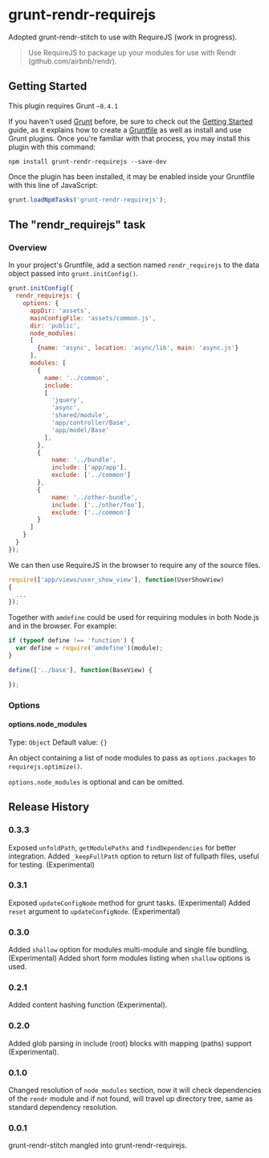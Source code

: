 
# grunt-rendr-requirejs

Adopted grunt-rendr-stitch to use with RequireJS (work in progress).

> Use RequireJS to package up your modules for use with Rendr (github.com/airbnb/rendr).

## Getting Started
This plugin requires Grunt `~0.4.1`

If you haven't used [Grunt](http://gruntjs.com/) before, be sure to check out the [Getting Started](http://gruntjs.com/getting-started) guide, as it explains how to create a [Gruntfile](http://gruntjs.com/sample-gruntfile) as well as install and use Grunt plugins. Once you're familiar with that process, you may install this plugin with this command:

```shell
npm install grunt-rendr-requirejs --save-dev
```

Once the plugin has been installed, it may be enabled inside your Gruntfile with this line of JavaScript:

```js
grunt.loadNpmTasks('grunt-rendr-requirejs');
```

## The "rendr_requirejs" task

### Overview
In your project's Gruntfile, add a section named `rendr_requirejs` to the data object passed into `grunt.initConfig()`.


```js
grunt.initConfig({
  rendr_requirejs: {
    options: {
      appDir: 'assets',
      mainConfigFile: 'assets/common.js',
      dir: 'public',
      node_modules:
      [
        {name: 'async', location: 'async/lib', main: 'async.js'}
      ],
      modules: [
        {
          name: '../common',
          include:
          [
            'jquery',
            'async',
            'shared/module',
            'app/controller/Base',
            'app/model/Base'
          ],
        },
        {
            name: '../bundle',
            include: ['app/app'],
            exclude: ['../common']
        },
        {
            name: '../other-bundle',
            include: ['../other/foo'],
            exclude: ['../common']
        }
      ]
    }
  }
});
```

We can then use RequireJS in the browser to require any of the source files.

```js
require(['app/views/user_show_view'], function(UserShowView)
{
  ...
});
```

Together with ```amdefine``` could be used for requiring modules in both Node.js and in the browser. For example:

```js
if (typeof define !== 'function') {
  var define = require('amdefine')(module);
}

define(['../base'], function(BaseView) {

});
```

### Options

#### options.node_modules
Type: `Object`
Default value: `{}`

An object containing a list of node modules to pass as `options.packages` to `requirejs.optimize()`.

`options.node_modules` is optional and can be omitted.

## Release History

### 0.3.3
Exposed `unfoldPath`, `getModulePaths` and `findDependencies` for better integration.
Added `_keepFullPath` option to return list of fullpath files, useful for testing. (Experimental)

### 0.3.1
Exposed `updateConfigNode` method for grunt tasks. (Experimental)
Added `reset` argument to `updateConfigNode`. (Experimental)

### 0.3.0
Added `shallow` option for modules multi-module and single file bundling. (Experimental)
Added short form modules listing when `shallow` options is used.

### 0.2.1
Added content hashing function (Experimental).

### 0.2.0
Added glob parsing in include (root) blocks with mapping (paths) support (Experimental).

### 0.1.0
Changed resolution of `node_modules` section, now it will check dependencies of the `rendr` module and if not found,
will travel up directory tree, same as standard dependency resolution.

### 0.0.1
grunt-rendr-stitch mangled into grunt-rendr-requirejs.

